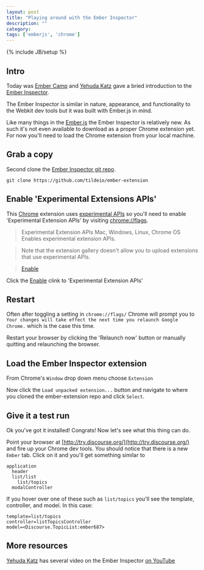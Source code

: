 ```yaml
---
layout: post
title: "Playing around with the Ember Inspector"
description: ""
category: 
tags: ['emberjs', 'chrome']
---
```

{% include JB/setup %}

## Intro

Today was [Ember Camp](http://www.embercamp.com/) and [Yehuda Katz](https://twitter.com/wycats) 
gave a bried introduction to the 
[Ember Inspector](http://cgcardona.github.com/2013/02/15/notes-from-the-ember-state-of-the-union-talk/#ember_inspector). 

The Ember Inspector is similar in nature, appearance, and functionality to the
Webkit dev tools but it was built with Ember.js in mind.

Like many things in the [Ember.js](http://emberjs.com/) the Ember Inspector is relatively new. As such
it's not even available to download as a proper Chrome extension yet. For now
you'll need to load the Chrome extension from your local machine.

## Grab a copy

Second clone the [Ember Inspector git repo](ember-extension).

    git clone https://github.com/tildeio/ember-extension

## Enable 'Experimental Extensions APIs'

This [Chrome](https://www.google.com/intl/en/chrome/browser/) extension uses
[experimental APIs](http://developer.chrome.com/extensions/experimental.html) so
you'll need to enable 'Experimental Extension APIs' by visiting [chrome://flags](chrome://flags).

> Experimental Extension APIs Mac, Windows, Linux, Chrome OS
> Enables experimental extension APIs. 

> Note that the extension gallery doesn't
> allow you to upload extensions that use experimental APIs.

> [Enable]()

Click the [Enable]() clink to 'Experimental Extension APIs'

## Restart

Often after toggling a setting in `chrome://flags/` Chrome will prompt you to
`Your changes will take effect the next time you relaunch Google Chrome.` which
is the case this time. 

Restart your browser by clicking the 'Relaunch now' button or manually quitting
and relaunching the browser.

## Load the Ember Inspector extension

From Chrome's `Window` drop down menu choose `Extension`

Now click the `Load unpacked extension...` button and navigate to where you
cloned the ember-extension repo and click `Select`.

## Give it a test run

Ok you've got it installed! Congrats! Now let's see what this thing can do.

Point your browser at [http://try.discourse.org/](http://try.discourse.org/) and
fire up your Chrome dev tools. You should notice that there is a new `Ember`
tab. Click on it and you'll get something similar to 

    application
      header
      list/list
        list/topics
      modalController

If you hover over one of these such as `list/topics` you'll see the template,
controller, and model. In this case:

    template=list/topics
    controller=listTopicsController
    model=<Discourse.TopicList:ember687>

## More resources

[Yehuda Katz](http://twitter.com/wycats) has several video on the Ember
Inspector [on YouTube](http://www.youtube.com/user/wycats/videos)
